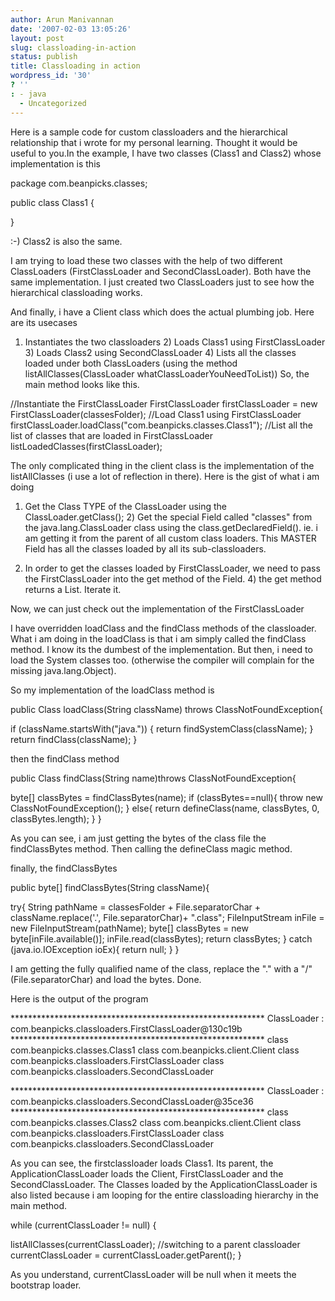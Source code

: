 ```yaml
---
author: Arun Manivannan
date: '2007-02-03 13:05:26'
layout: post
slug: classloading-in-action
status: publish
title: Classloading in action
wordpress_id: '30'
? ''
: - java
  - Uncategorized
---
```


Here is a sample code for custom classloaders and the hierarchical
relationship that i wrote for my personal learning. Thought it would be useful
to you.In the example, I have two classes (Class1 and Class2) whose
implementation is this

package com.beanpicks.classes;

public class Class1 {

}

:-) Class2 is also the same.

I am trying to load these two classes with the help of two different
ClassLoaders (FirstClassLoader and SecondClassLoader). Both have the same
implementation. I just created two ClassLoaders just to see how the
hierarchical classloading works.

And finally, i have a Client class which does the actual plumbing job. Here
are its usecases

1) Instantiates the two classloaders 2) Loads Class1 using FirstClassLoader 3)
Loads Class2 using SecondClassLoader 4) Lists all the classes loaded under
both ClassLoaders (using the method listAllClasses(ClassLoader
whatClassLoaderYouNeedToList)) So, the main method looks like this.

//Instantiate the FirstClassLoader FirstClassLoader firstClassLoader = new
FirstClassLoader(classesFolder); //Load Class1 using FirstClassLoader
firstClassLoader.loadClass("com.beanpicks.classes.Class1"); //List all the
list of classes that are loaded in FirstClassLoader
listLoadedClasses(firstClassLoader);

The only complicated thing in the client class is the implementation of the
listAllClasses (i use a lot of reflection in there). Here is the gist of what
i am doing

1) Get the Class TYPE of the ClassLoader using the ClassLoader.getClass(); 2)
Get the special Field called "classes" from the java.lang.ClassLoader class
using the class.getDeclaredField(). ie. i am getting it from the parent of all
custom class loaders. This MASTER Field has all the classes loaded by all its
sub-classloaders.

3) In order to get the classes loaded by FirstClassLoader, we need to pass the
FirstClassLoader into the get method of the Field. 4) the get method returns a
List. Iterate it.

Now, we can just check out the implementation of the FirstClassLoader

I have overridden loadClass and the findClass methods of the classloader. What
i am doing in the loadClass is that i am simply called the findClass method. I
know its the dumbest of the implementation. But then, i need to load the
System classes too. (otherwise the compiler will complain for the missing
java.lang.Object).

So my implementation of the loadClass method is

public Class loadClass(String className) throws ClassNotFoundException{

if (className.startsWith("java.")) { return findSystemClass(className); }
return findClass(className); }

then the findClass method

public Class findClass(String name)throws ClassNotFoundException{

byte[] classBytes = findClassBytes(name); if (classBytes==null){ throw new
ClassNotFoundException(); } else{ return defineClass(name, classBytes, 0,
classBytes.length); } }

As you can see, i am just getting the bytes of the class file the
findClassBytes method. Then calling the defineClass magic method.

finally, the findClassBytes

public byte[] findClassBytes(String className){

try{ String pathName = classesFolder + File.separatorChar +
className.replace('.', File.separatorChar)+ ".class"; FileInputStream inFile =
new FileInputStream(pathName); byte[] classBytes = new
byte[inFile.available()]; inFile.read(classBytes); return classBytes; } catch
(java.io.IOException ioEx){ return null; } }

I am getting the fully qualified name of the class, replace the "." with a "/"
(File.separatorChar) and load the bytes. Done.

Here is the output of the program

********************************************************** ClassLoader :
com.beanpicks.classloaders.FirstClassLoader@130c19b
********************************************************** class
com.beanpicks.classes.Class1 class com.beanpicks.client.Client class
com.beanpicks.classloaders.FirstClassLoader class
com.beanpicks.classloaders.SecondClassLoader

********************************************************** ClassLoader :
com.beanpicks.classloaders.SecondClassLoader@35ce36
********************************************************** class
com.beanpicks.classes.Class2 class com.beanpicks.client.Client class
com.beanpicks.classloaders.FirstClassLoader class
com.beanpicks.classloaders.SecondClassLoader

As you can see, the firstclassloader loads Class1. Its parent, the
ApplicationClassLoader loads the Client, FirstClassLoader and the
SecondClassLoader. The Classes loaded by the ApplicationClassLoader is also
listed because i am looping for the entire classloading hierarchy in the main
method.

while (currentClassLoader != null) {

listAllClasses(currentClassLoader); //switching to a parent classloader
currentClassLoader = currentClassLoader.getParent(); }

As you understand, currentClassLoader will be null when it meets the bootstrap
loader.

